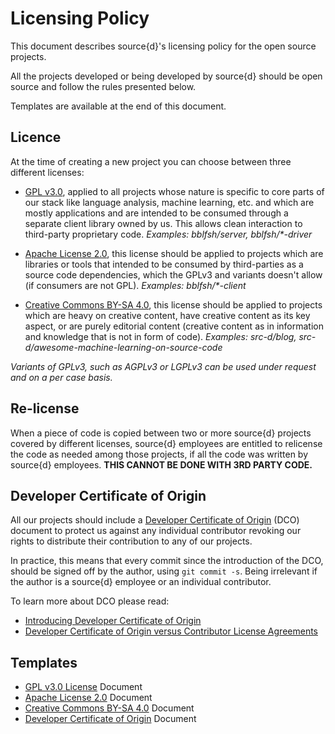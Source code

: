 # Licensing Policy

This document describes source{d}'s licensing policy for the open source projects.

All the projects developed or being developed by source{d} should be open source and follow the 
rules presented below.

Templates are available at the end of this document.

## Licence

At the time of creating a new project you can choose between three different licenses:

- [GPL v3.0](https://www.gnu.org/licenses/gpl.html), applied to all projects whose nature is specific to core parts of our stack like language analysis, machine learning, etc. and which are mostly applications and are intended to be consumed through a separate client library owned by us. This allows clean interaction to third-party proprietary code.
_Examples: bblfsh/server, bblfsh/*-driver_

- [Apache License 2.0](https://www.apache.org/licenses/LICENSE-2.0), this license should be applied to projects which are libraries or tools that intended to be consumed by third-parties as a source code dependencies, which the GPLv3 and variants doesn't allow (if consumers are not GPL).
_Examples: bblfsh/*-client_

- [Creative Commons BY-SA 4.0](https://creativecommons.org/licenses/by-sa/4.0/), this license should be applied to projects which are heavy on creative content, have creative content as its key aspect, or are purely editorial content (creative content as in information and knowledge that is not in form of code).
_Examples: src-d/blog, src-d/awesome-machine-learning-on-source-code_

*Variants of GPLv3, such as AGPLv3 or LGPLv3 can be used under request and on a per case basis.*

## Re-license

When a piece of code is copied between two or more source{d} projects covered by different licenses, source{d} employees are entitled to relicense the code as needed among those projects, if all the code was written by source{d} employees. **THIS CANNOT BE DONE WITH 3RD PARTY CODE.**

## Developer Certificate of Origin

All our projects should include a [Developer Certificate of Origin](https://developercertificate.org/) (DCO) document to protect us against any individual contributor revoking our rights to distribute their contribution to any of our projects.

In practice, this means that every commit since the introduction of the DCO, should be signed off by the author, using `git commit -s`. Being irrelevant if the author is a source{d} employee or an individual contributor.

To learn more about DCO please read:

- [Introducing Developer Certificate of Origin](https://blog.chef.io/2016/09/19/introducing-developer-certificate-of-origin/)
- [Developer Certificate of Origin versus Contributor License Agreements](https://julien.ponge.org/blog/developer-certificate-of-origin-versus-contributor-license-agreements/)

## Templates

- [GPL v3.0 License](documents/gpl/LICENSE) Document
- [Apache License 2.0](documents/apache/LICENSE) Document
- [Creative Commons BY-SA 4.0](documents/cc-by-sa/LICENSE) Document
- [Developer Certificate of Origin](documents/DCO) Document
